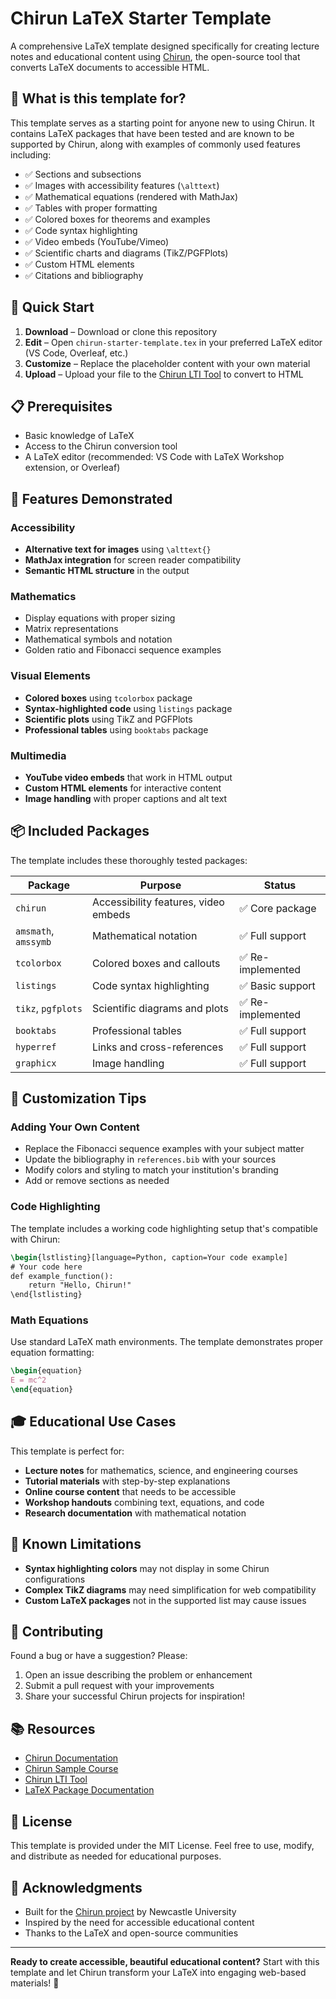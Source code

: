 # Chirun LaTeX Starter Template

A comprehensive LaTeX template designed specifically for creating lecture notes and educational content using [Chirun](https://chirun.org.uk/), the open-source tool that converts LaTeX documents to accessible HTML.

## 🎯 What is this template for?

This template serves as a starting point for anyone new to using Chirun. It contains LaTeX packages that have been tested and are known to be supported by Chirun, along with examples of commonly used features including:

- ✅ Sections and subsections
- ✅ Images with accessibility features (`\alttext`)
- ✅ Mathematical equations (rendered with MathJax)
- ✅ Tables with proper formatting
- ✅ Colored boxes for theorems and examples
- ✅ Code syntax highlighting
- ✅ Video embeds (YouTube/Vimeo)
- ✅ Scientific charts and diagrams (TikZ/PGFPlots)
- ✅ Custom HTML elements
- ✅ Citations and bibliography

## 🚀 Quick Start

1. **Download** – Download or clone this repository
2. **Edit** – Open `chirun-starter-template.tex` in your preferred LaTeX editor (VS Code, Overleaf, etc.)
3. **Customize** – Replace the placeholder content with your own material
4. **Upload** – Upload your file to the [Chirun LTI Tool](https://lti.chirun.org.uk/) to convert to HTML

## 📋 Prerequisites

- Basic knowledge of LaTeX
- Access to the Chirun conversion tool
- A LaTeX editor (recommended: VS Code with LaTeX Workshop extension, or Overleaf)

## 🎨 Features Demonstrated

### Accessibility
- **Alternative text for images** using `\alttext{}`
- **MathJax integration** for screen reader compatibility
- **Semantic HTML structure** in the output

### Mathematics
- Display equations with proper sizing
- Matrix representations
- Mathematical symbols and notation
- Golden ratio and Fibonacci sequence examples

### Visual Elements
- **Colored boxes** using `tcolorbox` package
- **Syntax-highlighted code** using `listings` package
- **Scientific plots** using TikZ and PGFPlots
- **Professional tables** using `booktabs` package

### Multimedia
- **YouTube video embeds** that work in HTML output
- **Custom HTML elements** for interactive content
- **Image handling** with proper captions and alt text

## 📦 Included Packages

The template includes these thoroughly tested packages:

| Package | Purpose | Status |
|---------|---------|--------|
| `chirun` | Accessibility features, video embeds | ✅ Core package |
| `amsmath`, `amssymb` | Mathematical notation | ✅ Full support |
| `tcolorbox` | Colored boxes and callouts | ✅ Re-implemented |
| `listings` | Code syntax highlighting | ✅ Basic support |
| `tikz`, `pgfplots` | Scientific diagrams and plots | ✅ Re-implemented |
| `booktabs` | Professional tables | ✅ Full support |
| `hyperref` | Links and cross-references | ✅ Full support |
| `graphicx` | Image handling | ✅ Full support |

## 🔧 Customization Tips

### Adding Your Own Content
- Replace the Fibonacci sequence examples with your subject matter
- Update the bibliography in `references.bib` with your sources
- Modify colors and styling to match your institution's branding
- Add or remove sections as needed

### Code Highlighting
The template includes a working code highlighting setup that's compatible with Chirun:

```latex
\begin{lstlisting}[language=Python, caption=Your code example]
# Your code here
def example_function():
    return "Hello, Chirun!"
\end{lstlisting}
```

### Math Equations
Use standard LaTeX math environments. The template demonstrates proper equation formatting:

```latex
\begin{equation}
E = mc^2
\end{equation}
```

## 🎓 Educational Use Cases

This template is perfect for:
- **Lecture notes** for mathematics, science, and engineering courses
- **Tutorial materials** with step-by-step explanations
- **Online course content** that needs to be accessible
- **Workshop handouts** combining text, equations, and code
- **Research documentation** with mathematical notation

## 🐛 Known Limitations

- **Syntax highlighting colors** may not display in some Chirun configurations
- **Complex TikZ diagrams** may need simplification for web compatibility  
- **Custom LaTeX packages** not in the supported list may cause issues

## 🤝 Contributing

Found a bug or have a suggestion? Please:
1. Open an issue describing the problem or enhancement
2. Submit a pull request with your improvements
3. Share your successful Chirun projects for inspiration!

## 📚 Resources

- [Chirun Documentation](https://chirun.org.uk/docs/en/latest/)
- [Chirun Sample Course](https://www.chirun.org.uk/demo/)
- [Chirun LTI Tool](https://lti.chirun.org.uk/)
- [LaTeX Package Documentation](https://chirun.org.uk/docs/en/latest/reference/latex/supported_packages.html)

## 📄 License

This template is provided under the MIT License. Feel free to use, modify, and distribute as needed for educational purposes.

## 🙏 Acknowledgments

- Built for the [Chirun project](https://chirun.org.uk/) by Newcastle University
- Inspired by the need for accessible educational content
- Thanks to the LaTeX and open-source communities

---

**Ready to create accessible, beautiful educational content?** Start with this template and let Chirun transform your LaTeX into engaging web-based materials! 🚀
